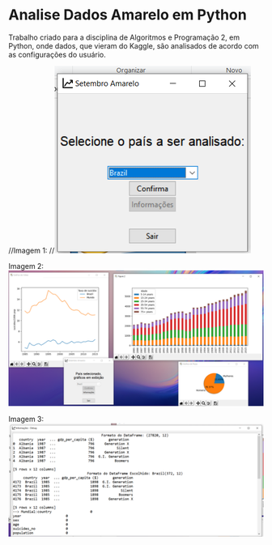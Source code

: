 # Analise Dados Amarelo em Python

Trabalho criado para a disciplina de Algoritmos e Programação 2, em Python, onde dados, que vieram do Kaggle, são analisados de acordo com as configurações do usuário.

//Imagem 1:
//<img src="Exemplo1.png" alt="Imagem 1"/>

Imagem 2:
<img src="Exemplo2.png" alt="Imagem 2"/>

Imagem 3:
<img src="Exemplo3.png" alt="Imagem 3"/>
